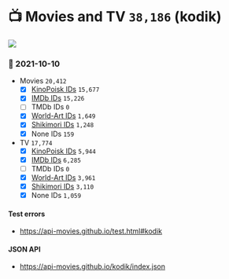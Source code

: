 # :tv: Movies and TV `38,186` (kodik)

<a href="https://API-Movies.github.io"><img src="https://API-Movies.github.io/banner.png?cache"></a>

### :date: 2021-10-10
- Movies `20,412`
  - [x] <a href="https://API-Movies.github.io/kodik/movie_kinopoisk_ids.json">KinoPoisk IDs</a> `15,677`
  - [x] <a href="https://API-Movies.github.io/kodik/movie_imdb_ids.json">IMDb IDs</a> `15,226`
  - [ ] TMDb IDs `0`
  - [x] <a href="https://API-Movies.github.io/kodik/movie_world_art_ids.json">World-Art IDs</a> `1,649`
  - [x] <a href="https://API-Movies.github.io/kodik/movie_shikimori_ids.json">Shikimori IDs</a> `1,248`
  - [x] None IDs `159`
- TV `17,774`
  - [x] <a href="https://API-Movies.github.io/kodik/tv_kinopoisk_ids.json">KinoPoisk IDs</a> `5,944`
  - [x] <a href="https://API-Movies.github.io/kodik/tv_imdb_ids.json">IMDb IDs</a> `6,285`
  - [ ] TMDb IDs `0`
  - [x] <a href="https://API-Movies.github.io/kodik/tv_world_art_ids.json">World-Art IDs</a> `3,961`
  - [x] <a href="https://API-Movies.github.io/kodik/tv_shikimori_ids.json">Shikimori IDs</a> `3,110`
  - [x] None IDs `1,059`
#### Test errors
- <a href='https://api-movies.github.io/test.html#kodik'>https://api-movies.github.io/test.html#kodik</a>
#### JSON API
- <a href='https://api-movies.github.io/kodik/index.json'>https://api-movies.github.io/kodik/index.json</a>

